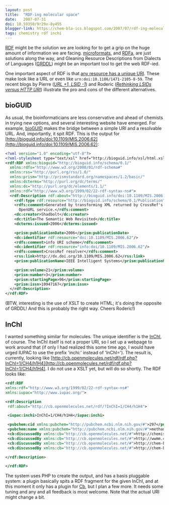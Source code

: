 ```yaml
---
layout: post
title:  "RDF-ing molecular space"
date:   2007-07-31
doi: 10.59350/9r29x-8y455
blogger-link: https://chem-bla-ics.blogspot.com/2007/07/rdf-ing-molecular-space.html
tags: chemistry rdf inchi
---
```


[RDF](http://en.wikipedia.org/wiki/Resource_Description_Framework) might be the solution we are looking for to get a grip
on the huge amount of information we are facing. [microformats](http://chem-bla-ics.blogspot.com/2007/05/microformats-in-chemistry.html),
and [RDFa](http://chem-bla-ics.blogspot.com/2007/06/chemical-rdfa-with-operator-in-firefox.html), are just solutions along the way,
and Gleaning Resource Descriptions from Dialects of Languages ([GRDDL](http://www.w3.org/2004/01/rdxh/spec)) might be
an important tool to get the web RDF-ied.

One important aspect of RDF is that [any resource has a unique URI](http://www.w3.org/TR/2004/REC-rdf-concepts-20040210/#section-Graph-URIref).
These make look like a URL or even like `urn:doi:10.1186/1471-2105-8-59`. The recent blogs by Pierre
(*[URL +1, LSID -1](http://plindenbaum.blogspot.com/2007/07/url-1-lsid-1.html)*) and Roderic
(*[Rethinking LSIDs versus HTTP URI](http://iphylo.blogspot.com/2007/06/rethinking-lsids-versus-http-uri.html)*)
illustrate the pro and cons of the different alternatives.

## bioGUID

As usual, the bioinformaticians are less conservative and ahead of chemists in trying new options, and several interesting
website have emerged. For example, [bioGUID](http://bioguid.info/) makes the bridge between a simple URI and a resolvable URL.
And, importantly, it spit RDF. This is the output for [http://bioguid.info/doi:10.1109/MIS.2006.62](http://bioguid.info/doi:10.1109/MIS.2006.62):

```xml
<?xml version="1.0" encoding="utf-8"?>
<?xml-stylesheet type="text/xsl" href="http://bioguid.info/xsl/html.xsl"?>
<rdf:RDF xmlns:bioguid="http://bioguid.info/schema/0.1/" 
  xmlns:rdfs="http://www.w3.org/2000/01/rdf-schema#"
  xmlns:rss="http://purl.org/rss/1.0/" 
  xmlns:prism="http://prismstandard.org/namespaces/1.2/basic/"
  xmlns:dcterms="http://purl.org/dc/terms/" 
  xmlns:dc="http://purl.org/dc/elements/1.1/"
  xmlns:rdf="http://www.w3.org/1999/02/22-rdf-syntax-ns#">
  <rdf:Description rdf:about="http://bioguid.info/doi:10.1109/MIS.2006.62">
    <rdf:type rdf:resource="http://bioguid.info/schema/0.1/Publication"/>
    <rdfs:comment>Generated by transforming XML returned by CrossRef's
      OpenURL service.</rdfs:comment>
    <dc:creator>Shadbolt</dc:creator>
    <dc:title>The Semantic Web Revisited</dc:title>
    <dcterms:issued>2006</dcterms:issued>

    <prism:publicationDate>2006</prism:publicationDate>
    <dc:identifier rdf:resource="doi:10.1109/MIS.2006.62"/>
    <rdfs:comment>info URI scheme</rdfs:comment>
    <dc:identifier rdf:resource="info:doi/10.1109/MIS.2006.62"/>
    <rdfs:comment>CrossRef resolver</rdfs:comment>
    <rss:link>http://dx.doi.org/10.1109/MIS.2006.62</rss:link>
    <prism:publicationName>IEEE Intelligent Systems</prism:publicationName>

    <prism:volume>21</prism:volume>
    <prism:number>3</prism:number>
    <prism:startingPage>96</prism:startingPage>
    <prism:issn>10947167</prism:issn>
  </rdf:Description>
</rdf:RDF>
```

(BTW, interesting is the use of XSLT to create HTML; it's doing the opposite of GRDDL! And this is probably the right way. Cheers Roderic!)

## InChI

I wanted something similar for molecules. The unique identifier is the [InChI](http://iupac.org/inchi/), of course. The InChI itself is
not a proper URI, so I set up a webpage to work around that (if only I had realized this some time ago, I would have urged IUPAC to use
the prefix 'inchi:' instead of 'InChI='). The result is, currently, looking like
[http://cb.openmolecules.net/rdf/rdf.php?InChI=1/CH4/h1H4](http://cb.openmolecules.net/rdf/rdf.php?InChI=1/CH4/h1H4).
I do not use a XSLT yet, but will do so shortly. The RDF looks like:

```xml
<rdf:RDF
xmlns:rdf="http://www.w3.org/1999/02/22-rdf-syntax-ns#"
xmlns:iupac="http://www.iupac.org/">

<rdf:Description
 rdf:about="http://cb.openmolecules.net/rdf/?InChI=1/CH4/h1H4">

 <iupac:inchi>InChI=1/CH4/h1H4</iupac:inchi>

 <pubchem:cid xmlns:pubchem="http://pubchem.ncbi.nlm.nih.gov/#">297</pubchem:cid>
 <pubchem:name xmlns:pubchem="http://pubchem.ncbi.nlm.nih.gov/#">methane</pubchem:name>
 <cb:discussedBy xmlns:cb="http://cb.openmolecules.net/#">http://chemistrylabnotebook.blogspot.com/2007/04/space-final-frontier.html</cb:discussedBy>
 <cb:discussedBy xmlns:cb="http://cb.openmolecules.net/#">http://wwmm.ch.cam.ac.uk/blogs/murrayrust/?p=299</cb:discussedBy>
 <cb:discussedBy xmlns:cb="http://cb.openmolecules.net/#">http://chem-bla-ics.blogspot.com/2006/12/smiles-cas-and-inchi-in-blogs.html</cb:discussedBy>
 <cb:discussedBy xmlns:cb="http://cb.openmolecules.net/#">http://chem-bla-ics.blogspot.com/2007/02/invisible-inchis.html</cb:discussedBy>

</rdf:Description>

</rdf:RDF>
```

The system uses PHP to create the output, and has a basis pluggable system: a plugin basically spits a RDF fragment for
the given InChI, and at this moment it only has a plugin for [Cb](http://cb.openmolecules.net/), but I plan a few more.
It needs some tuning and any and all feedback is most welcome. Note that the actual URI might change a bit.
